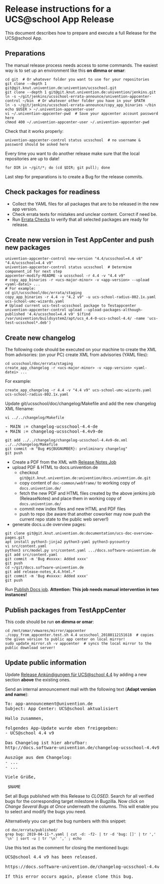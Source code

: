 # Release instructions for a UCS@school App Release

This document describes how to prepare and execute a full Release for the UCS@school App.


## Preparations
The manual release process needs access to some commands. The easiest way is to set up an environment
like this **on dimma or omar**:
```shell
cd git  # Or whatever folder you want to use for your repositories
git clone --depth 1 git@git.knut.univention.de:univention/ucsschool.git
git clone --depth 1 git@git.knut.univention.de:univention/jenkins.git
ln -s ~/git/jenkins/ucsschool-errata-announce/univention-appcenter-control ~/bin  # Or whatever other folder you have in your $PATH
ln -s ~/git/jenkins/ucsschool-errata-announce/copy_app_binaries ~/bin
echo $USER > ~/.univention-appcenter-user
vi ~/.univention-appcenter-pwd  # Save your appcenter account password here
chmod 400 ~/.univention-appcenter-user ~/.univention-appcenter-pwd
```

Check that it works properly:
```shell
univention-appcenter-control status ucsschool  # no username & password should be asked here
```

Every time you want to do another release make sure that the local repositories are up to date!
```shell
for DIR in ~/git/*; do (cd $DIR; git pull); done
```

Last step for preparations is to create a Bug for the release commits.

## Check packages for readiness

- Collect the YAML files for all packages that are to be released in the new app version.
- Check errata texts for mistakes and unclear content. Correct if need be.
- Run [Errata Checks](https://jenkins.knut.univention.de:8181/job/Mitarbeiter/job/schwardt/job/UCSschool%20CheckErrataForRelease)
  to verify that all selected packages are ready for release.

## Create new version in Test AppCenter and push new packages

```shell
univention-appcenter-control new-version "4.4/ucsschool=4.4 v8" "4.4/ucsschool=4.4 v9"
univention-appcenter-control status ucsschool  # Determine component_id for next step
appcenter-modify-README -a ucsschool -r 4.4 -v "4.4 v9"
# copy_app_binaries -r <ucs-major-minor> -v <app-version> --upload <yaml-datei> ...
# For example:
cd git/ucsschool/doc/errata/staging
copy_app_binaries -r 4.4 -v "4.2 v9" -u ucs-school-radius-802.1x.yaml ucs-school-umc-wizards.yaml
# Upload current ucs-test-ucsschool package to Testappcenter
univention-appcenter-control upload --upload-packages-although-published '4.4/ucsschool=4.4 v9' $(find /var/univention/buildsystem2/apt/ucs_4.4-0-ucs-school-4.4/ -name 'ucs-test-ucsschool*.deb')
```

## Create new changelog
The following code should be executed on your machine to create the XML from advisories:
    (on your PC) create XML from advisories (YAML files):
```shell
cd ucsschool/doc/errata/staging
create_app_changelog -r <ucs-major-minor> -v <app-version> <yaml-datei> ...
```

For example:
```shell
create_app_changelog -r 4.4 -v "4.4 v9" ucs-school-umc-wizards.yaml ucs-school-radius-802.1x.yaml
```

Update git/ucsschool/doc/changelog/Makefile and add the new changelog XML filename:

```shell
vi ../../changelog/Makefile
```

<pre>
- MAIN := changelog-ucsschool-4.4-de
+ MAIN := changelog-ucsschool-4.4v9-de
</pre>

```shell
git add ../../changelog/changelog-ucsschool-4.4v9-de.xml ../../changelog/Makefile
git commit -m "Bug #${BUGNUMBER}: preliminary changelog"
git push
```

- Create a PDF from the XML with [Release Notes Job](https://jenkins.knut.univention.de:8181/job/UCSschool-4.3/job/ReleaseNotes/)
- upload PDF & HTML to docs.univention.de
    - checkout `git@git.knut.univention.de:univention/docs.univention.de.git`
    - copy content of `doc-common/webframe/` to working copy of `docs.univention.de/`
    - fetch the new PDF and HTML files created by the above jenkins job (ReleaseNotes) and place them in working copy of `docs.univention.de/`
    - commit new index files and new HTML and PDF files
    - push to repo (be aware that another coworker may now push the current repo state to the public web server!)
- generate docs.u.de overview pages:
```shell
git clone git@git.knut.univention.de:documentation/ucs-doc-overview-pages.git
apt install python3-jinja2 python3-yaml python3-pycountry
vi src/content.yaml
python3 src/model.py src/content.yaml .../docs.software-univention.de
git add src/content.yaml
git commit -m 'Bug #xxxxx: Added xxxx'
git push
cd ~/git/docs.software-univention.de
git add release-notes_4.4.html.*
git commit -m 'Bug #xxxxx: Added xxxx'
git push
```

Run [Publish Docs job](https://jenkins.knut.univention.de:8181/view/Publish/job/Publish_docs.univention.de/).
**Attention: This job needs manual intervention in two instances!**

## Publish packages from TestAppCenter

This code should be run **on dimma or omar**:
```shell
cd /mnt/omar/vmwares/mirror/appcenter
./copy_from_appcenter.test.sh 4.4 ucsschool_20180112151618  # copies the given version to public app center on local mirror!
sudo update_mirror.sh -v appcenter  # syncs the local mirror to the public download server!
```

## Update public information

Update [Release Ankündigungen für UCS@school 4.4](https://help.univention.com/t/release-ankundigungen-fur-ucs-school-4-4-stand-12-10-2020/12064)
by adding a new section **above** the existing ones.

Send an internal announcement mail with the following text (**Adapt version and name**):
<pre>
To: app-announcement@univention.de
Subject: App Center: UCS@school aktualisiert

Hallo zusammen,

folgendes App-Update wurde eben freigegeben:
- UCS@school 4.4 v9

Das Changelog ist hier abrufbar:
http://docs.software-univention.de/changelog-ucsschool-4.4v9-de.html

Auszüge aus dem Changelog:
- ...
- ...

Viele Grüße,

 $NAME
</pre>


Set all Bugs published with this Release to *CLOSED*. Search for all verified bugs for the corresponding target milestone in Bugzilla. Now click on *Change Several Bugs at Once* underneath the columns. This will enable you to select and modify the bugs you need.

Alternatively you can get the bug numbers with this snippet:
```shell
cd doc/errata/published/
grep bug: 2019-04-11-*.yaml | cut -d: -f2- | tr -d 'bug: []' | tr ',' '\n' | sort -u | tr '\n' ',' ; echo
```

Use this text as the comment for closing the mentioned bugs:
<pre>
UCS@school 4.4 v9 has been released.

https://docs.software-univention.de/changelog-ucsschool-4.4v9-de.html

If this error occurs again, please clone this bug.
</pre>
